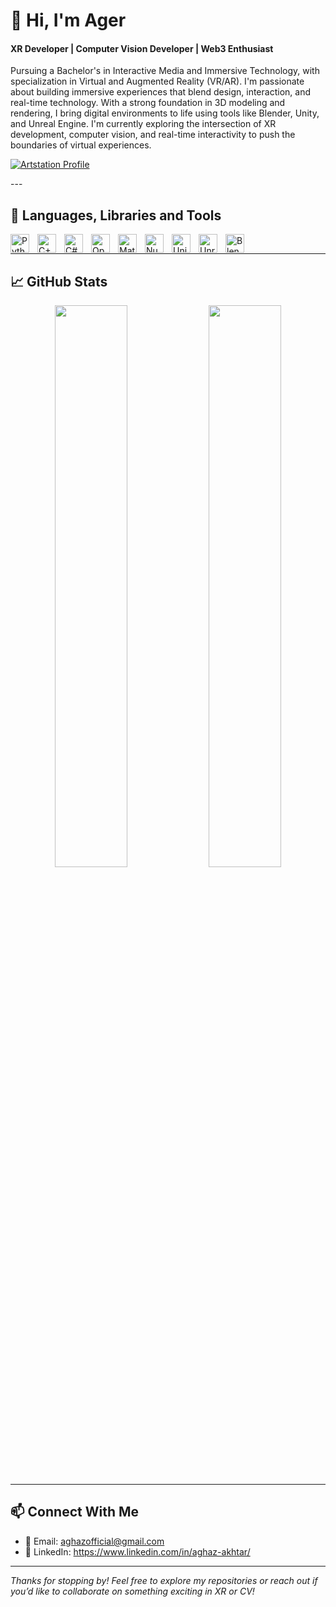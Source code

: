 # 👋 Hi, I'm Ager
#### **XR Developer | Computer Vision Developer | Web3 Enthusiast**

Pursuing a Bachelor's in Interactive Media and Immersive Technology, with specialization in Virtual and Augmented Reality (VR/AR). I'm passionate about building immersive experiences that blend design, interaction, and real-time technology. With a strong foundation in 3D modeling and rendering, I bring digital environments to life using tools like Blender, Unity, and Unreal Engine.
I'm currently exploring the intersection of XR development, computer vision, and real-time interactivity to push the boundaries of virtual experiences.
   <p align="left">
     <a href="https://www.artstation.com/aghazakhtar" target="_blank">
       <img src="https://img.shields.io/badge/Artstation%20Profile-0088CC?style=for-the-badge&logo=artstation&logoColor=white&labelColor=2C2F33" alt="Artstation Profile">
     </a>
   </p>
---

## 🤖 Languages, Libraries and Tools 
<img align="left" alt="Python" width="30px" style="padding-right:10px;" src="https://cdn.jsdelivr.net/gh/devicons/devicon@latest/icons/python/python-original.svg"/>
<img align="left" alt="C++" width="30px" style="padding-right:10px;" src="https://cdn.jsdelivr.net/gh/devicons/devicon@latest/icons/cplusplus/cplusplus-original.svg" />
<img align="left" alt="C#" width="30px" style="padding-right:10px;" src="https://cdn.jsdelivr.net/gh/devicons/devicon@latest/icons/csharp/csharp-original.svg" />
<img align="left" alt="OpenCV" width="30px" style="padding-right:10px;" src="https://cdn.jsdelivr.net/gh/devicons/devicon@latest/icons/opencv/opencv-original.svg" />
<img align="left" alt="Matplotlib" width="30px" style="padding-right:10px;" src="https://cdn.jsdelivr.net/gh/devicons/devicon@latest/icons/matplotlib/matplotlib-original.svg" />
<img align="left" alt="Numpy" width="30px" style="padding-right:10px;" src="https://cdn.jsdelivr.net/gh/devicons/devicon@latest/icons/numpy/numpy-original.svg" />
<img align="left" alt="Unity" width="30px" style="padding-right:10px;" src="https://cdn.jsdelivr.net/gh/devicons/devicon@latest/icons/unity/unity-original.svg" />
<img align="left" alt="Unreal Engine" width="30px" style="padding-right:10px;" src="https://cdn.jsdelivr.net/gh/devicons/devicon@latest/icons/unrealengine/unrealengine-original.svg" />
<img align="left" alt="Blender" width="30px" style="padding-right:10px;" src="https://cdn.jsdelivr.net/gh/devicons/devicon@latest/icons/blender/blender-original.svg" />
<br />

---

## 📈 GitHub Stats

<!-- GitHub Readme Stats -->
<p align="center">
  <img src="https://github-readme-stats.vercel.app/api?username=ager-1&show_icons=true&theme=swift" width="48%" />
  <img src="https://github-readme-stats.vercel.app/api/top-langs/?username=ager-1&layout=compact&theme=swift" width="48%" />
</p>

---

## 📫 Connect With Me

- 📧 Email: aghazofficial@gmail.com
- 💼 LinkedIn: https://www.linkedin.com/in/aghaz-akhtar/

---

_Thanks for stopping by! Feel free to explore my repositories or reach out if you’d like to collaborate on something exciting in XR or CV!_
